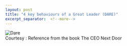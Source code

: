```yaml
---
layout: post
title: "4 key behaviours of a Great Leader (DARE)"
excerpt_separator:  <!--more-->
---
```


<img src="/blog/images/dare01.jpg" alt="Dare">

<div>
Courtesy : Reference from the book The CEO Next Door
</div>

<script type="text/javascript" src="https://platform-api.sharethis.com/js/sharethis.js#property=5eaba5f77525e90012616b98&product=inline-share-buttons" async="async"></script>

<div class="sharethis-inline-share-buttons"></div>